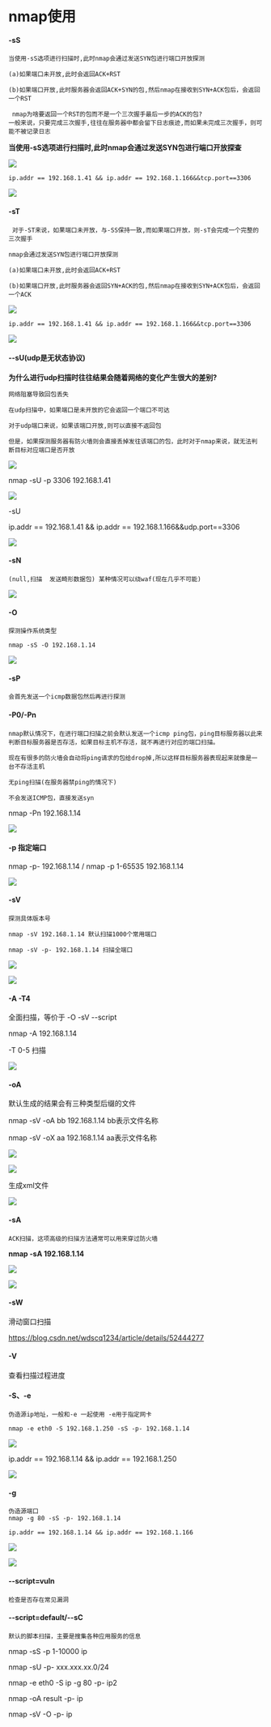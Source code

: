 # nmap使用

#### -sS

```
当使用-sS选项进行扫描时,此时nmap会通过发送SYN包进行端口开放探测

(a)如果端口未开放,此时会返回ACK+RST

(b)如果端口开放,此时服务器会返回ACK+SYN的包,然后nmap在接收到SYN+ACK包后，会返回一个RST

 nmap为啥要返回一个RST的包而不是一个三次握手最后一步的ACK的包?
一般来说，只要完成三次握手,往往在服务器中都会留下日志痕迹,而如果未完成三次握手，则可能不被记录日志
```

**当使用-sS选项进行扫描时,此时nmap会通过发送SYN包进行端口开放探查**

![](./nmapImage\wps1.jpg) 

```
ip.addr == 192.168.1.41 && ip.addr == 192.168.1.166&&tcp.port==3306
```



![](./nmapImage\wps2.jpg) 

 

#### -sT

```
 对于-ST来说，如果端口未开放，与-SS保持一致,而如果端口开放，则-sT会完成一个完整的三次握手
 
nmap会通过发送SYN包进行端口开放探测

(a)如果端口未开放,此时会返回ACK+RST

(b)如果端口开放,此时服务器会返回SYN+ACK的包,然后nmap在接收到SYN+ACK包后，会返回一个ACK
```

![](./nmapImage\wps3.jpg) 

```
ip.addr == 192.168.1.41 && ip.addr == 192.168.1.166&&tcp.port==3306
```

![](./nmapImage\wps4.jpg)  

#### --sU(udp是无状态协议)

**为什么进行udp扫描时往往结果会随着网络的变化产生很大的差别?**

```
网络阻塞导致回包丢失

在udp扫描中，如果端口是未开放的它会返回一个端口不可达

对于udp端口来说，如果该端口开放,则可以直接不返回包

但是，如果探测服务器有防火墙则会直接丢掉发往该端口的包，此时对于nmap来说，就无法判断目标对应端口是否开放
```

![](./nmapImage\wps5.jpg) 

nmap -sU -p 3306 192.168.1.41

![](./nmapImage\wps6.jpg) 

 

-sU

ip.addr == 192.168.1.41 && ip.addr == 192.168.1.166&&udp.port==3306

![](./nmapImage\wps7.jpg) 

 

#### -sN

```
(null,扫描  发送畸形数据包) 某种情况可以绕waf(现在几乎不可能)
```

![](./nmapImage\wps8.jpg) 

 

#### -O 

```
探测操作系统类型

nmap -sS -O 192.168.1.14
```

![](./nmapImage\wps9.jpg) 

#### -sP

```
会首先发送一个icmp数据包然后再进行探测
```



#### -P0/-Pn 

```
nmap默认情况下，在进行端口扫描之前会默认发送一个icmp ping包，ping目标服务器以此来判断目标服务器是否存活，如果目标主机不存活，就不再进行对应的端口扫描。

现在有很多的防火墙会自动将ping请求的包给drop掉,所以这样目标服务器表现起来就像是一台不存活主机

无ping扫描(在服务器禁ping的情况下)

不会发送ICMP包，直接发送syn
```

nmap -Pn 192.168.1.14

![](./nmapImage\wps10.jpg) 

 

#### -p 指定端口

nmap -p- 192.168.1.14 / nmap -p 1-65535 192.168.1.14

![](./nmapImage\wps11.jpg) 

#### -sV 

```
探测具体版本号

nmap -sV 192.168.1.14 默认扫描1000个常用端口

nmap -sV -p- 192.168.1.14 扫描全端口
```



![](./nmapImage\wps12.jpg) 

![](./nmapImage\wps13.jpg) 

 

#### -A -T4 

全面扫描，等价于  -O -sV --script

nmap -A 192.168.1.14

-T 0-5 扫描

 

![](./nmapImage\wps14.jpg) 



#### -oA 

默认生成的结果会有三种类型后缀的文件

nmap -sV -oA bb 192.168.1.14 bb表示文件名称

 

nmap -sV -oX aa 192.168.1.14  aa表示文件名称

![](./nmapImage\wps15.jpg) 

![](./nmapImage\wps16.jpg) 

生成xml文件

![](./nmapImage\wps17.jpg) 

#### -sA  

```
ACK扫描，这项高级的扫描方法通常可以用来穿过防火墙
```

**nmap -sA 192.168.1.14**

![](./nmapImage\wps18.jpg) 

![](./nmapImage\wps19.jpg) 

#### -sW

 滑动窗口扫描

https://blog.csdn.net/wdscq1234/article/details/52444277

#### -V

 查看扫描过程进度

#### -S、-e

```
伪造源ip地址，一般和-e 一起使用 -e用于指定网卡

nmap -e eth0 -S 192.168.1.250 -sS -p- 192.168.1.14
```

![](./nmapImage\wps20.jpg) 

ip.addr == 192.168.1.14 && ip.addr == 192.168.1.250

![](./nmapImage\wps21.jpg) 

#### -g 

```
伪造源端口
nmap -g 80 -sS -p- 192.168.1.14

ip.addr == 192.168.1.14 && ip.addr == 192.168.1.166
```

![](./nmapImage\wps22.jpg) 

![](./nmapImage\wps23.jpg) 

####  --script=vuln

```
检查是否存在常见漏洞
```

####  --script=default/--sC

```
默认的脚本扫描，主要是搜集各种应用服务的信息
```



nmap -sS -p 1-10000 ip

nmap -sU -p- xxx.xxx.xx.0/24

nmap -e eth0 -S ip -g 80 -p- ip2

nmap -oA result -p- ip 

nmap -sV -O -p- ip